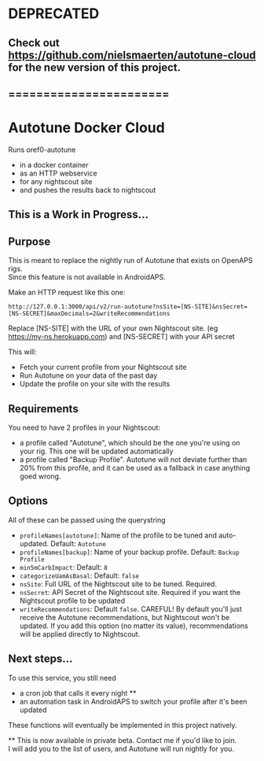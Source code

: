 # DEPRECATED
## Check out https://github.com/nielsmaerten/autotune-cloud for the new version of this project.
## =======================
# Autotune Docker Cloud
Runs oref0-autotune
* in a docker container
* as an HTTP webservice
* for any nightscout site
* and pushes the results back to nightscout

## This is a Work in Progress...

## Purpose
This is meant to replace the nightly run of Autotune
that exists on OpenAPS rigs.  
Since this feature is not available in AndroidAPS.

Make an HTTP request like this one:
```
http://127.0.0.1:3000/api/v2/run-autotune?nsSite=[NS-SITE]&nsSecret=[NS-SECRET]&maxDecimals=2&writeRecommendations
```

Replace [NS-SITE] with the URL of your own Nightscout site. (eg https://my-ns.herokuapp.com) and [NS-SECRET] with your API secret

This will: 
* Fetch your current profile from your Nightscout site  
* Run Autotune on your data of the past day
* Update the profile on your site with the results

## Requirements
You need to have 2 profiles in your Nightscout:
* a profile called "Autotune", which should be the one you're using on your rig. This one will be updated automatically
* a profile called "Backup Profile". Autotune will not deviate further than 20% from this profile, and it can be used as a fallback in case anything goed wrong.

## Options
All of these can be passed using the querystring
* `profileNames[autotune]`: Name of the profile to be tuned and auto-updated. Default: `Autotune`
* `profileNames[backup]`: Name of your backup profile. Default: `Backup Profile`
* `min5mCarbImpact`: Default: `8`
* `categorizeUamAsBasal`: Default: `false`
* `nsSite`: Full URL of the Nightscout site to be tuned. Required.
* `nsSecret`: API Secret of the Nightscout site. Required if you want the Nightscout profile to be updated
* `writeRecommendations`: Default `false`. CAREFUL! By default you'll just receive the Autotune recommendations, but Nightscout won't be updated. If you add this option (no matter its value), recommendations will be applied directly to Nightscout.

## Next steps...
To use this service, you still need
* a cron job that calls it every night **
* an automation task in AndroidAPS to switch your profile after it's been updated

These functions will eventually be implemented in this project natively.
  
** This is now available in private beta. Contact me if you'd like to join.  
I will add you to the list of users, and Autotune will run nightly for you.